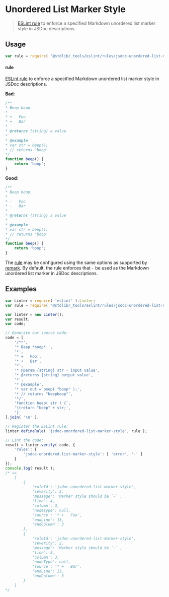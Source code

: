 <!--

@license Apache-2.0

Copyright (c) 2018 The Stdlib Authors.

Licensed under the Apache License, Version 2.0 (the "License");
you may not use this file except in compliance with the License.
You may obtain a copy of the License at

   http://www.apache.org/licenses/LICENSE-2.0

Unless required by applicable law or agreed to in writing, software
distributed under the License is distributed on an "AS IS" BASIS,
WITHOUT WARRANTIES OR CONDITIONS OF ANY KIND, either express or implied.
See the License for the specific language governing permissions and
limitations under the License.

-->

# Unordered List Marker Style

> [ESLint rule][eslint-rules] to enforce a specified Markdown unordered list marker style in JSDoc descriptions.

<section class="intro">

</section>

<!-- /.intro -->

<section class="usage">

## Usage

```javascript
var rule = require( '@stdlib/_tools/eslint/rules/jsdoc-unordered-list-marker-style' );
```

#### rule

[ESLint rule][eslint-rules] to enforce a specified Markdown unordered list marker style in JSDoc descriptions.

**Bad**:

<!-- eslint-disable stdlib/jsdoc-unordered-list-marker-style, stdlib/jsdoc-markdown-remark -->

```javascript
/**
* Beep boop.
*
* +   Foo
* +   Bar
*
* @returns {string} a value
*
* @example
* var str = beep();
* // returns 'boop'
*/
function beep() {
    return 'boop';
}
```

**Good**:

```javascript
/**
* Beep boop.
*
* -   Foo
* -   Bar
*
* @returns {string} a value
*
* @example
* var str = beep();
* // returns 'boop'
*/
function beep() {
    return 'boop';
}
```

The [rule][eslint-rules] may be configured using the same options as supported by [remark][remark-lint-unordered-list-marker-style]. By default, the rule enforces that `-` be used as the Markdown unordered list marker in JSDoc descriptions.

</section>

<!-- /.usage -->

<section class="examples">

## Examples

<!-- eslint no-undef: "error" -->

```javascript
var Linter = require( 'eslint' ).Linter;
var rule = require( '@stdlib/_tools/eslint/rules/jsdoc-unordered-list-marker-style' );

var linter = new Linter();
var result;
var code;

// Generate our source code:
code = [
    '/**',
    '* Beep *boop*.',
    '*',
    '* +   Foo',
    '* +   Bar',
    '*',
    '* @param {string} str - input value',
    '* @returns {string} output value',
    '*',
    '* @example',
    '* var out = beep( "boop" );',
    '* // returns "beepboop"',
    '*/',
    'function beep( str ) {',
    '\treturn "beep" + str;',
    '}'
].join( '\n' );

// Register the ESLint rule:
linter.defineRule( 'jsdoc-unordered-list-marker-style', rule );

// Lint the code:
result = linter.verify( code, {
    'rules': {
        'jsdoc-unordered-list-marker-style': [ 'error', '-' ]
    }
});
console.log( result );
/* =>
    [
        {
            'ruleId': 'jsdoc-unordered-list-marker-style',
            'severity': 2,
            'message': 'Marker style should be `-`',
            'line': 4,
            'column': 3,
            'nodeType': null,
            'source': '* +   Foo',
            'endLine': 13,
            'endColumn': 3
        },
        {
            'ruleId': 'jsdoc-unordered-list-marker-style',
            'severity': 2,
            'message': 'Marker style should be `-`',
            'line': 5,
            'column': 3,
            'nodeType': null,
            'source': '* +   Bar',
            'endLine': 13,
            'endColumn': 3
        }
    ]
*/
```

</section>

<!-- /.examples -->

<section class="links">

[eslint-rules]: https://eslint.org/docs/developer-guide/working-with-rules

[remark-lint-unordered-list-marker-style]: https://github.com/remarkjs/remark-lint/tree/19150d94f89f7a0d94d083417890236d11839641/packages/remark-lint-unordered-list-marker-style

</section>

<!-- /.links -->
